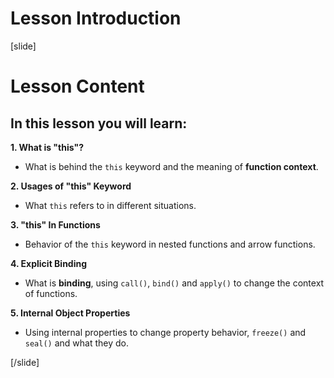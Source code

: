 # Lesson Introduction

[slide]

# Lesson Content

## In this lesson you will learn:

**1. What is "this"?** 
- What is behind the `this` keyword and the meaning of **function context**.

**2. Usages of "this" Keyword** 
- What `this` refers to in different situations.

**3. "this" In Functions**
- Behavior of the `this` keyword in nested functions and arrow functions. 

**4. Explicit Binding**
- What is **binding**, using `call()`, `bind()` and `apply()` to change the context of functions.

**5. Internal Object Properties**
- Using internal properties to change property behavior, `freeze()` and `seal()` and what they do.


[/slide]
